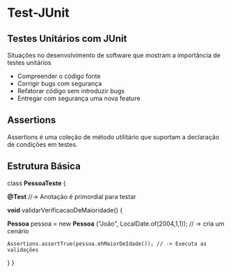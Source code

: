 # Test-JUnit

## Testes Unitários com JUnit

Situações no desenvolvimento de software que mostram a importância de testes unitários

* Compreender o código fonte
* Corrigir bugs com segurança
* Refatorar código sem introduzir bugs
* Entregar com segurança uma nova feature

## Assertions

Assertions é uma coleção de método utilitário que suportam a declaração de condições em testes.

## Estrutura Básica

class **PessoaTeste** {

**@Test** //-> Anotação é primordial para testar

**void** validarVerificacaoDeMaioridade() {

   **Pessoa** pessoa = new **Pessoa** ("João", LocalDate.of(2004,1,1)); // -> cria um cenário
   
    Assertions.assertTrue(pessoa.ehMaiorDeIdade()); // -> Executa as validações
 }
 }
 
 
 
